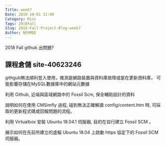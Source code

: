 ```yaml
---
Title: week7
Date: 2018-10-01 11:00
Category: Misc
Tags: 2018Fall
Slug: 2018-Fall-Project-Blog-week7
Author: NFUMDE
---
```


2018 Fall github 出問題?

<!-- PELICAN_END_SUMMARY -->

課程倉儲 site-40623246
----

githgub無法順利登入使用，推測是網路裝置與資料庫故障或是在更新資料庫， 可能影響存儲在MySQL數據庫中的網站元數據

利用 Github, 近端與區域網路中的 Fossil Scm, 保全輔助設計的資料

說明如何在使用 CMSimfly 過程, 碰到無法正確解讀 config/content.htm 時, 可採取的更新程式碼或回報問題的流程。

利用 Virtualbox 安裝 Ubuntu 18.04.1 伺服器, 目的在自行建立 Fossil SCM 。

展示如何在先前所建立的虛擬 Ubuntu 18.04 上啟動 https 協定下的 Fossil SCM 伺服器。